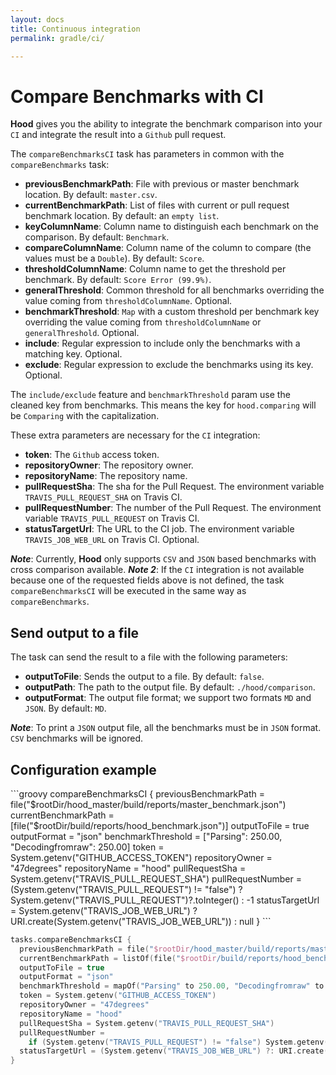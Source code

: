 ```yaml
---
layout: docs
title: Continuous integration
permalink: gradle/ci/

---
```


# Compare Benchmarks with CI

**Hood** gives you the ability to integrate the benchmark comparison into your `CI`
 and integrate the result into a `Github` pull request.

The `compareBenchmarksCI` task has parameters in common with the `compareBenchmarks` task:
 - **previousBenchmarkPath**: File with previous or master benchmark location. By default: `master.csv`.
 - **currentBenchmarkPath**: List of files with current or pull request benchmark location. By default: an `empty list`.
 - **keyColumnName**: Column name to distinguish each benchmark on the comparison. By default: `Benchmark`.
 - **compareColumnName**: Column name of the column to compare (the values must be a `Double`). By default: `Score`.
 - **thresholdColumnName**: Column name to get the threshold per benchmark. By default: `Score Error (99.9%)`.
 - **generalThreshold**: Common threshold for all benchmarks overriding the value coming from `thresholdColumnName`. Optional.
 - **benchmarkThreshold**: `Map` with a custom threshold per benchmark key overriding the value coming from `thresholdColumnName` or `generalThreshold`. Optional.
 - **include**: Regular expression to include only the benchmarks with a matching key. Optional.
 - **exclude**: Regular expression to exclude the benchmarks using its key. Optional.

The `include/exclude` feature and `benchmarkThreshold` param use the cleaned key from benchmarks.
This means the key for `hood.comparing` will be `Comparing` with the capitalization.

These extra parameters are necessary for the `CI` integration:
 - **token**: The `Github` access token.
 - **repositoryOwner**: The repository owner.
 - **repositoryName**: The repository name.
 - **pullRequestSha**: The sha for the Pull Request. The environment variable `TRAVIS_PULL_REQUEST_SHA` on Travis CI.
 - **pullRequestNumber**: The number of the Pull Request. The environment variable `TRAVIS_PULL_REQUEST` on Travis CI.
 - **statusTargetUrl**: The URL to the CI job. The environment variable `TRAVIS_JOB_WEB_URL` on Travis CI. Optional.

***Note***: Currently, **Hood** only supports `CSV` and `JSON` based benchmarks with cross comparison available.
***Note 2***: If the `CI` integration is not available because one of the requested fields above is not defined,
  the task `compareBenchmarksCI` will be executed in the same way as `compareBenchmarks`.

## Send output to a file

The task can send the result to a file with the following parameters:
 - **outputToFile**: Sends the output to a file. By default: `false`.
 - **outputPath**: The path to the output file. By default: `./hood/comparison`.
 - **outputFormat**: The output file format; we support two formats `MD` and `JSON`. By default: `MD`.

***Note***: To print a `JSON` output file, all the benchmarks must be in `JSON` format. `CSV` benchmarks will be ignored.

## Configuration example

<fortyseven-codetab data-languages='["Groovy", "Kotlin"]' markdown="block">
```groovy
compareBenchmarksCI {
  previousBenchmarkPath = file("$rootDir/hood_master/build/reports/master_benchmark.json")
  currentBenchmarkPath = [file("$rootDir/build/reports/hood_benchmark.json")]
  outputToFile = true
  outputFormat = "json"
  benchmarkThreshold = ["Parsing": 250.00, "Decodingfromraw": 250.00]
  token = System.getenv("GITHUB_ACCESS_TOKEN")
  repositoryOwner = "47degrees"
  repositoryName = "hood"
  pullRequestSha = System.getenv("TRAVIS_PULL_REQUEST_SHA")
  pullRequestNumber = (System.getenv("TRAVIS_PULL_REQUEST") != "false") ? System.getenv("TRAVIS_PULL_REQUEST")?.toInteger() : -1
  statusTargetUrl = System.getenv("TRAVIS_JOB_WEB_URL") ? URI.create(System.getenv("TRAVIS_JOB_WEB_URL")) : null
}
```

```kotlin
tasks.compareBenchmarksCI {
  previousBenchmarkPath = file("$rootDir/hood_master/build/reports/master_benchmark.json")
  currentBenchmarkPath = listOf(file("$rootDir/build/reports/hood_benchmark.json"))
  outputToFile = true
  outputFormat = "json"
  benchmarkThreshold = mapOf("Parsing" to 250.00, "Decodingfromraw" to 250.00)
  token = System.getenv("GITHUB_ACCESS_TOKEN")
  repositoryOwner = "47degrees"
  repositoryName = "hood"
  pullRequestSha = System.getenv("TRAVIS_PULL_REQUEST_SHA")
  pullRequestNumber =
    if (System.getenv("TRAVIS_PULL_REQUEST") != "false") System.getenv("TRAVIS_PULL_REQUEST").toInt() else -1
  statusTargetUrl = (System.getenv("TRAVIS_JOB_WEB_URL") ?: URI.create(System.getenv("TRAVIS_JOB_WEB_URL"))) as URI?
}
```
</fortyseven-codetab>
